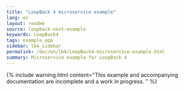 ```yaml
---
title: "LoopBack 4 microservice example"
lang: en
layout: readme
source: loopback-next-example
keywords: LoopBack4
tags: example_app
sidebar: lb4_sidebar
permalink: /doc/en/lb4/LoopBack4-microservice-example.html
summary: Microservice example for LoopBack 4  
---
```

{% include warning.html content="This example and accompanying documentation are incomplete and a work in progress.
" %}
